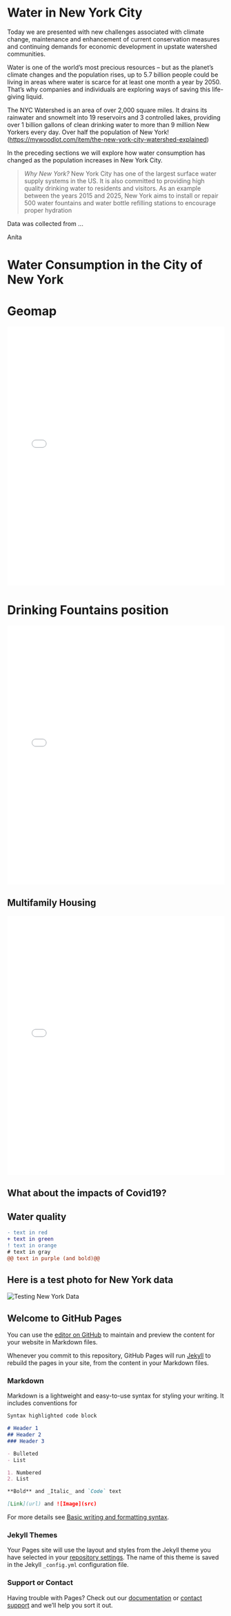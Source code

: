 # Water in New York City

Today we are presented with new challenges associated with climate change, maintenance and enhancement of current conservation measures and continuing demands for economic development in upstate watershed communities.  

Water is one of the world’s most precious resources – but as the planet’s climate changes and the population rises, up to 5.7 billion people could be living in areas where water is scarce for at least one month a year by 2050. That’s why companies and individuals are exploring ways of saving this life-giving liquid.

The NYC Watershed is an area of over 2,000 square miles. It drains its rainwater and snowmelt into 19 reservoirs and 3 controlled lakes, providing over 1 billion gallons of clean drinking water to more than 9 million New Yorkers every day. Over half the population of New York! (https://mywoodlot.com/item/the-new-york-city-watershed-explained)

In the preceding sections we will explore how water consumption has changed as the population increases in New York City. 


> *Why New York?*
> New York City has one of the largest surface water supply systems in the US. It is also committed to providing high quality drinking water to residents and visitors. As an example between the years 2015 and 2025, New York aims to install or repair 500 water fountains and water bottle refilling stations to encourage proper hydration

Data was collected from ... 

Aníta

# Water Consumption in the City of New York

# Geomap
<iframe src="GeomapTest.html"
    sandbox="allow-same-origin allow-scripts"
    width="100%"
    height="600"
    scrolling="no"
    seamless="seamless"
    frameborder="0">
</iframe>

# Drinking Fountains position

<iframe src="test.html"
    sandbox="allow-same-origin allow-scripts"
    width="100%"
    height="600"
    scrolling="no"
    seamless="seamless"
    frameborder="0">
</iframe>


## Multifamily Housing

<iframe src="MedianWaterperBoroughMultFam.html"
    sandbox="allow-same-origin allow-scripts"
    width="100%"
    height="600"
    scrolling="no"
    seamless="seamless"
    frameborder="0">
</iframe>


## What about the impacts of Covid19?
 
 
## Water quality


```diff
- text in red
+ text in green
! text in orange
# text in gray
@@ text in purple (and bold)@@
```

## Here is a test photo for New York data
![Testing New York Data](testingnewyork.png)

## Welcome to GitHub Pages

You can use the [editor on GitHub](https://github.com/sarajosephs/ProjectB/edit/gh-pages/index.md) to maintain and preview the content for your website in Markdown files.

Whenever you commit to this repository, GitHub Pages will run [Jekyll](https://jekyllrb.com/) to rebuild the pages in your site, from the content in your Markdown files.


### Markdown

Markdown is a lightweight and easy-to-use syntax for styling your writing. It includes conventions for

```markdown
Syntax highlighted code block

# Header 1
## Header 2
### Header 3

- Bulleted
- List

1. Numbered
2. List

**Bold** and _Italic_ and `Code` text

[Link](url) and ![Image](src)
```

For more details see [Basic writing and formatting syntax](https://docs.github.com/en/github/writing-on-github/getting-started-with-writing-and-formatting-on-github/basic-writing-and-formatting-syntax).
 
### Jekyll Themes

Your Pages site will use the layout and styles from the Jekyll theme you have selected in your [repository settings](https://github.com/sarajosephs/ProjectB/settings/pages). The name of this theme is saved in the Jekyll `_config.yml` configuration file.

### Support or Contact

Having trouble with Pages? Check out our [documentation](https://docs.github.com/categories/github-pages-basics/) or [contact support](https://support.github.com/contact) and we’ll help you sort it out.
